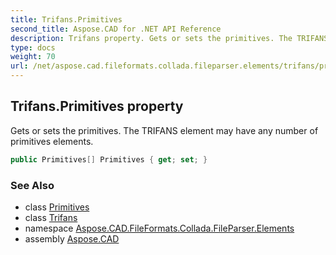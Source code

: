 ```yaml
---
title: Trifans.Primitives
second_title: Aspose.CAD for .NET API Reference
description: Trifans property. Gets or sets the primitives. The TRIFANS element may have any number of primitives elements
type: docs
weight: 70
url: /net/aspose.cad.fileformats.collada.fileparser.elements/trifans/primitives/
---
```

## Trifans.Primitives property

Gets or sets the primitives. The TRIFANS element may have any number of primitives elements.

```csharp
public Primitives[] Primitives { get; set; }
```

### See Also

* class [Primitives](../../primitives/)
* class [Trifans](../)
* namespace [Aspose.CAD.FileFormats.Collada.FileParser.Elements](../../trifans/)
* assembly [Aspose.CAD](../../../)


